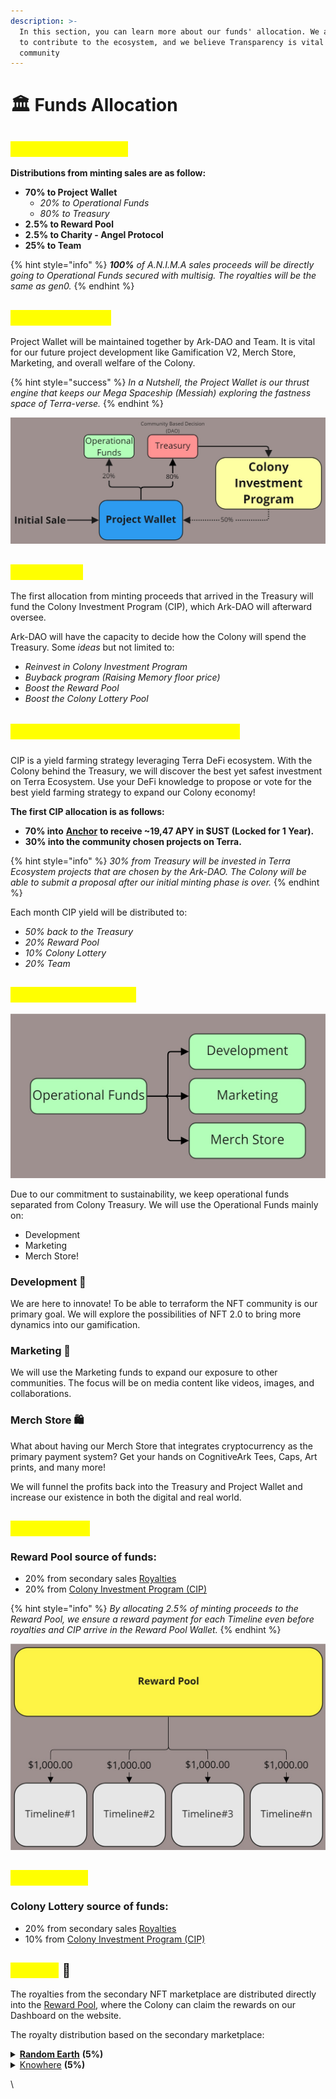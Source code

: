 ```yaml
---
description: >-
  In this section, you can learn more about our funds' allocation. We are here
  to contribute to the ecosystem, and we believe Transparency is vital for the
  community
---
```


# 🏛 Funds Allocation

## <mark style="color:yellow;">Gen0 Initial Sale ✨</mark>

**Distributions from minting sales are as follow:**

* **70% to Project Wallet**
  * _20% to Operational Funds_
  * _80% to Treasury_
* **2.5% to Reward Pool**
* **2.5% to Charity - Angel Protocol**
* **25% to Team**

{% hint style="info" %}
_**100%** of A.N.I.M.A sales proceeds will be directly going to Operational Funds secured with multisig. The royalties will be the same as gen0._
{% endhint %}

## <mark style="color:yellow;">Project Wallet 🚀</mark>

Project Wallet will be maintained together by Ark-DAO and Team. It is vital for our future project development like Gamification V2, Merch Store, Marketing, and overall welfare of the Colony.&#x20;

{% hint style="success" %}
_In a Nutshell, the Project Wallet is our thrust engine that keeps our Mega Spaceship (Messiah) exploring the fastness space of Terra-verse._
{% endhint %}

![70% of the minting proceeds will fund Project Wallet](<../.gitbook/assets/Finance - Project Wallet (1).jpg>)

## <mark style="color:yellow;">Treasury 💵</mark>

The first allocation from minting proceeds that arrived in the Treasury will fund the Colony Investment Program (CIP), which Ark-DAO will afterward oversee.

Ark-DAO will have the capacity to decide how the Colony will spend the Treasury. Some _ideas_ but not limited to:

* _Reinvest in Colony Investment Program_
* _Buyback program (Raising Memory floor price)_
* _Boost the Reward Pool_
* _Boost the Colony Lottery Pool_

## <mark style="color:yellow;">Colony Investment Program (CIP) 📈</mark>

CIP is a yield farming strategy leveraging Terra DeFi ecosystem. With the Colony behind the Treasury, we will discover the best yet safest investment on Terra Ecosystem. Use your DeFi knowledge to propose or vote for the best yield farming strategy to expand our Colony economy!

**The first CIP allocation is as follows:**

* **70% into** [**Anchor**](https://app.anchorprotocol.com/earn) **to receive \~19,47 APY in $UST (Locked for 1 Year).**
* **30% into the community chosen projects on Terra.**

{% hint style="info" %}
_30% from Treasury will be invested in Terra Ecosystem projects that are chosen by the Ark-DAO. The Colony will be able to submit a proposal after our initial minting phase is over._
{% endhint %}

Each month CIP yield will be distributed to:

* _50% back to the Treasury_
* _20% Reward Pool_
* _10% Colony Lottery_
* _20% Team_

## <mark style="color:yellow;">Operational Funds💼</mark>

![](<../.gitbook/assets/Finance - Operational Funds.jpg>)

Due to our commitment to sustainability, we keep operational funds separated from Colony Treasury. We will use the Operational Funds mainly on:&#x20;

* Development
* Marketing
* Merch Store!

### Development 🧰

We are here to innovate! To be able to terraform the NFT community is our primary goal. We will explore the possibilities of NFT 2.0 to bring more dynamics into our gamification.

### Marketing 📡

We will use the Marketing funds to expand our exposure to other communities. The focus will be on media content like videos, images, and collaborations.

### Merch Store 🛍️

What about having our Merch Store that integrates cryptocurrency as the primary payment system? Get your hands on CognitiveArk Tees, Caps, Art prints, and many more!&#x20;

We will funnel the profits back into the Treasury and Project Wallet and increase our existence in both the digital and real world.

## <mark style="color:yellow;">Reward Pool</mark>

### Reward Pool source of funds:

* 20% from secondary sales [Royalties](funds-allocation.md#royalty)
* 20% from [Colony Investment Program (CIP)](funds-allocation.md#colony-investment-program-cip)

{% hint style="info" %}
_By allocating 2.5% of minting proceeds to the Reward Pool, we ensure a reward payment for each Timeline even before royalties and CIP arrive in the Reward Pool Wallet._
{% endhint %}

![The reward is subject to change depending on source funds](<../.gitbook/assets/Finance - Reward Pool.jpg>)

## <mark style="color:yellow;">Lottery Pool</mark>

### Colony Lottery source of funds:

* 20% from secondary sales [Royalties](funds-allocation.md#royalty)
* 10% from [Colony Investment Program (CIP)](funds-allocation.md#colony-investment-program-cip)

## <mark style="color:yellow;">Royalty</mark> 🧾

The royalties from the secondary NFT marketplace are distributed directly into the [Reward Pool](../lets-terraform-the-nft-culture/reward-system.md#3.-staking-reward), where the Colony can claim the rewards on our Dashboard on the website.

The royalty distribution based on the secondary marketplace:

<details>

<summary><strong></strong><a href="https://randomearth.io/home"><strong>Random Earth</strong></a> <strong>(5%)</strong></summary>

* 2,0% to Project Wallet
* 1,0% to Reward Pool
* 1,0% to Colony Lottery
* 1,0% to Team

</details>

<details>

<summary><a href="https://knowhere.art">Knowhere</a> <strong>(5%)</strong></summary>

* 2,0% to Project Wallet
* 1,0% to Reward Pool
* 1,0% to Colony Lottery
* 1,0% to Team

</details>

\



